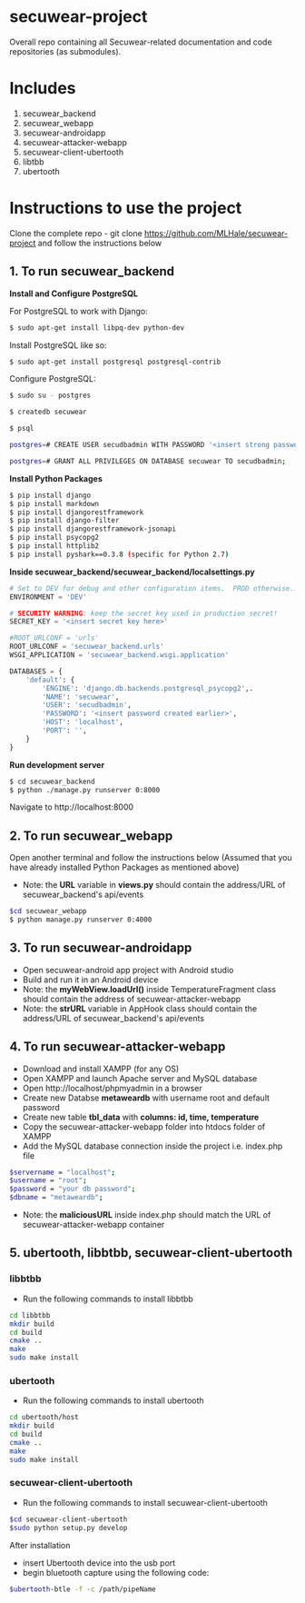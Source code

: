 # secuwear-project
Overall repo containing all Secuwear-related documentation and code repositories (as submodules).

# Includes
1. secuwear_backend
2. secuwear_webapp
3. secuwear-androidapp
4. secuwear-attacker-webapp
5. secuwear-client-ubertooth
6. libtbb
7. ubertooth

# Instructions to use the project

Clone the complete repo - git clone https://github.com/MLHale/secuwear-project and follow the instructions below

## 1. To run secuwear_backend

**Install and Configure PostgreSQL**

For PostgreSQL to work with Django:
``` sh
$ sudo apt-get install libpq-dev python-dev
```

Install PostgreSQL like so:
``` sh
$ sudo apt-get install postgresql postgresql-contrib
```

Configure PostgreSQL:
``` sh
$ sudo su - postgres

$ createdb secuwear

$ psql

postgres=# CREATE USER secudbadmin WITH PASSWORD '<insert strong password here>';

postgres=# GRANT ALL PRIVILEGES ON DATABASE secuwear TO secudbadmin;
```

**Install Python Packages**
``` sh
$ pip install django
$ pip install markdown
$ pip install djangorestframework
$ pip install django-filter
$ pip install djangorestframework-jsonapi
$ pip install psycopg2
$ pip install httplib2
$ pip install pyshark==0.3.8 (specific for Python 2.7)
```

**Inside secuwear_backend/secuwear_backend/localsettings.py**

``` python
# Set to DEV for debug and other configuration items.  PROD otherwise...
ENVIRONMENT = 'DEV'

# SECURITY WARNING: keep the secret key used in production secret!
SECRET_KEY = '<insert secret key here>'

#ROOT_URLCONF = 'urls'
ROOT_URLCONF = 'secuwear_backend.urls'
WSGI_APPLICATION = 'secuwear_backend.wsgi.application'

DATABASES = {
    'default': {
        'ENGINE': 'django.db.backends.postgresql_psycopg2',.
        'NAME': 'secuwear',
        'USER': 'secudbadmin',
        'PASSWORD': '<insert password created earlier>',
        'HOST': 'localhost',
        'PORT': '',
    }
}
```


**Run development server**
``` sh
$ cd secuwear_backend
$ python ./manage.py runserver 0:8000
```
Navigate to http://localhost:8000

## 2. To run secuwear_webapp

Open another terminal and follow the instructions below (Assumed that you have already installed Python Packages as mentioned above)
- Note: the **URL** variable in **views.py** should contain the address/URL of secuwear_backend's api/events

``` sh
$cd secuwear_webapp
$ python manage.py runserver 0:4000
```

## 3. To run secuwear-androidapp

- Open secuwear-android app project with Android studio
- Build and run it in an Android device
- Note: the **myWebView.loadUrl()** inside TemperatureFragment class should contain the address of secuwear-attacker-webapp
- Note: the **strURL** variable in AppHook class should contain the address/URL of secuwear_backend's api/events 

## 4. To run secuwear-attacker-webapp

- Download and install XAMPP (for any OS)
- Open XAMPP and launch Apache server and MySQL database
- Open http://localhost/phpmyadmin in a browser
- Create new Databse **metaweardb**  with username root and default password
- Create new table **tbl_data** with **columns: id, time, temperature**
- Copy the secuwear-attacker-webapp folder into htdocs folder of XAMPP
- Add the MySQL database connection inside the project i.e. index.php file

``` sh
$servername = "localhost";
$username = "root";
$password = "your db password";
$dbname = "metaweardb";
```
- Note: the **maliciousURL** inside index.php should match the URL of secuwear-attacker-webapp container

## 5. ubertooth, libbtbb, secuwear-client-ubertooth

### libbtbb
- Run the following commands to install libbtbb
```sh
cd libbtbb
mkdir build
cd build
cmake ..
make
sudo make install
```
### ubertooth
- Run the following commands to install ubertooth
``` sh
cd ubertooth/host
mkdir build
cd build
cmake ..
make
sudo make install
```

### secuwear-client-ubertooth
- Run the following commands to install secuwear-client-ubertooth

``` sh
$cd secuwear-client-ubertooth
$sudo python setup.py develop
```

After installation
- insert Ubertooth device into the usb port
- begin bluetooth capture using the following code:
``` sh
$ubertooth-btle -f -c /path/pipeName
```


